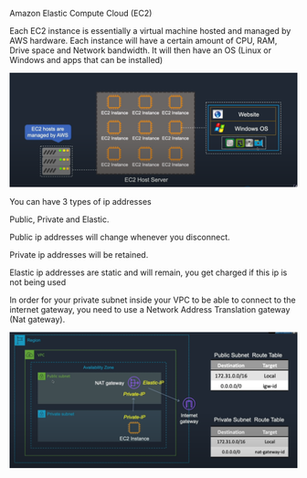 Amazon Elastic Compute Cloud (EC2)

Each EC2 instance is essentially a virtual machine hosted and managed by AWS hardware.
Each instance will have a certain amount of CPU, RAM, Drive space and Network bandwidth. It will then have an OS (Linux or Windows and apps that can be installed)

![](../Images/EC2Overview.PNG)

You can have 3 types of ip addresses 

Public, Private and Elastic.

Public ip addresses will change whenever you disconnect.

Private ip addresses will be retained.

Elastic ip addresses are static and will remain, you get charged if this ip is not being used

In order for your private subnet inside your VPC to be able to connect to the internet gateway, you need to use a Network Address Translation gateway (Nat gateway).

![](../Images/NATgateway.PNG)

